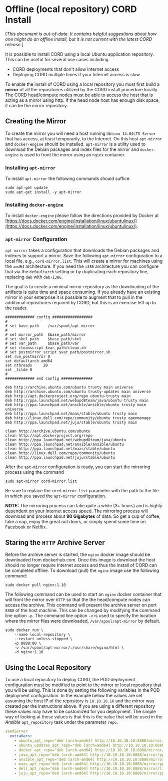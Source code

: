 # Offline (local repository) CORD Install

[*This document is out-of-date. It contains helpful suggestions about how one
might do an offline install, but it is not current with the latest CORD release.*]

It is possible to install CORD using a local Ubuntu application
repository. This can be useful for several use cases including

- CORD deployments that don't allow Internet access
- Deploying CORD multiple times if your Internet access is slow

To enable the install of CORD using a local repository you must first build
a **mirror** of all the repositories utilized by the CORD install procedure
locally. The CORD head/compute nodes must be able to access the host that is
acting as a mirror using http. If the head node host has enough disk space, it
can be the mirror repository.

## Creating the Mirror

To create the mirror you will need a host running `Ubtunu 14.04LTS Server`
that has access, at least temporarily, to the Internet. On this host
`apt-mirror` and `docker-engine` should be installed. `apt-mirror` is a
utility used to download the Debian packages and index files for the mirror and
`docker-engine` is used to front the mirror using an `nginx` container.

### Installing `apt-mirror`

To install `apt-mirror` the following commands should suffice.

```shell
sudo apt-get update
sudo apt-get install -y apt-mirror
```

### Installing `docker-engine`

To install `docker-engine` please follow the directions provided by Docker at
[https://docs.docker.com/engine/installation/linux/ubuntulinux/](https://docs.docker.com/engine/installation/linux/ubuntulinux/).

### `apt-mirror` Configuration

`apt-mirror` takes a configuration that downloads the Debian packages and
indexes to support a mirror. Save the following `apt-mirror` configuration to
a local file, e.g., `cord-mirror.list`. This will create a mirror for
machines using the `amd64` architecture. If you need the `i386` architecture
you can configure that via the `defaultarch` setting or by duplicating each
repository line, replacing `deb` with `deb-i386`.

The goal is to create a minimal mirror repository as the downloading of the
artifacts is quite time and space consuming. If you already have an existing
mirror in your enterprise it is possible to augment that to pull in the
additional repositories required by CORD, but this is an exercise left up to
the reader.

```shell
############# config ##################
#
# set base_path    /var/spool/apt-mirror
#
# set mirror_path  $base_path/mirror
# set skel_path    $base_path/skel
# set var_path     $base_path/var
# set cleanscript $var_path/clean.sh
# set postmirror_script $var_path/postmirror.sh
set run_postmirror 0
set defaultarch amd64
set nthreads     20
set _tilde 0
#
############# end config ##############

deb http://archive.ubuntu.com/ubuntu trusty main universe
deb http://archive.ubuntu.com/ubuntu trusty-updates main universe
deb http://apt.dockerproject.org/repo ubuntu-trusty main
deb http://ppa.launchpad.net/webupd8team/java/ubuntu trusty main
deb http://ppa.launchpad.net/ansible/ansible/ubuntu trusty main universe
deb http://ppa.launchpad.net/maas/stable/ubuntu trusty main
deb http://linux.dell.com/repo/community/ubuntu trusty openmanage
deb http://ppa.launchpad.net/juju/stable/ubuntu trusty main

clean http://archive.ubuntu.com/ubuntu
clean http://apt.dockerproject.org/repo
clean http://ppa.launchpad.net/webupd8team/java/ubuntu
clean http://ppa.launchpad.net/ansible/ansible/ubuntu
clean http://ppa.launchpad.net/maas/stable/ubuntu
clean http://linux.dell.com/repo/community/ubuntu
clean http://ppa.launchpad.net/juju/stable/ubuntu
```

After the `apt-mirror` configuration is ready, you can start the mirroring
process using the command

```shell
sudo apt-mirror cord-mirror.list
```

Be sure to replace the `cord-mirror.list` parameter with the path to the file
in which you saved the `apt-mirror` configuration.

**NOTE:** The mirroring process can take quite a while (3+ hours) and is
highly dependent on your Internet access speed. The mirroring process will
download and process about **90 Gigabytes** of data. So get a cup of coffee,
take a nap, enjoy the great out doors, or simply spend some time on
Facebook or Netflix.

## Staring the `HTTP` Archive Server

Before the archive server is started, the `nginx` docker image should be
downloaded from dockerhub.com. Once this image is download the host should
no longer require Internet access and thus the install of CORD can be
completed offline. To download (pull) the `nginx` image use the following
command:

```shell
sudo docker pull nginx:1.10
```

The following command can be used to start an `nginx` docker container that
will front the mirror over `HTTP` so that the the head/compute nodes can
access the archive. This command will present the archive server on port `8888`
of the host machine. This can be changed by modifying the command line option
`-p`. The command line option `-v` is used to specify the location where
the mirror files were downloaded, `/var/spool/apt-mirror` by default.

```shell
sudo docker run \
    --name local-repository \
    --restart unless-stopped \
    -p 8888:80 \
    -v /var/spool/apt-mirror/:/usr/share/nginx/html \
    -d nginx:1.10
```

## Using the Local Repository

To use a local repository to deploy CORD, the POD deployment configuration must
be modified to point to the mirror or local repository that you will be using.
This is done by setting the following variables in the POD deployment
configuration. In the example below the values are set assuming the host IP
of the repository is `10.10.10.10` and the mirror was created per the
instructions above. If you are using a different repository these values may
have to be customized for you deployment. The simple way of looking at these
values is that this is the value that will be used in the *Ansible*
`apt_repository` task under the parameter `repo`.

```yaml
seedServer
  extraVars:
    - ubuntu_apt_repo="deb [arch=amd64] http://10.10.10.10:8888/mirror/archive.ubuntu.com/ubuntu trusty main universe"
    - ubuntu_updates_apt_repo="deb [arch=amd64] http://10.10.10.10:8888/mirror/archive.ubuntu.com/ubuntu trusty-updates main universe"
    - docker_apt_repo="deb [arch-amd64] http://10.10.10.10:8888/mirror/apt.dockerproject.org/repo ubuntu-trusty main"
    - java_apt_repo="deb [arch-amd64] http://10.10.10.10:8888/mirror/ppa.launchpad.net/webupd8team/java/ubuntu trusty main"
    - ansible_apt_repo="deb [arch-amd64] http://10.10.10.10:8888/mirror/ppa.launchpad.net/ansible/ansible/ubuntu trusty main"
    - maas_apt_repo="deb [arch-amd64] http://10.10.10.10:8888/mirror/ppa.launchpad.net/maas/stable/ubuntu trusty main"
    - dell_apt_repo="deb [arch-amd64] http://10.10.10.10:8888/mirror/linux.dell.com/repo/community trusty openmanage"
    - juju_apt_repo="deb [arch-amd64] http://10.10.10.10:8888/mirror/ppa.launchpad.net/juju/stable/ubuntu trusty main"
```

